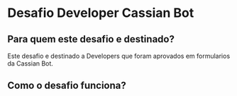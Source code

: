 # Desafio Developer Cassian Bot

## Para quem este desafio e destinado?
Este desafio e destinado a Developers que foram aprovados em formularios da Cassian Bot.

## Como o desafio funciona?


